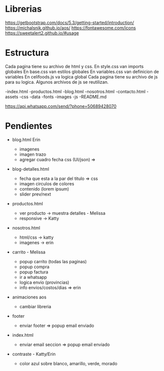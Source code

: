 # Librerias

https://getbootstrap.com/docs/5.3/getting-started/introduction/
https://michalsnik.github.io/aos/
https://fontawesome.com/icons
https://sweetalert2.github.io/#usage


# Estructura

Cada pagina tiene su archivo de html y css. 
En style.css van imports globales
En base.css van estilos globales
En variables.css van definicion de variables
En celifoods.js va logica global
Cada pagina tiene su archivo de js para su logica.
Algunos archivos de js se reutilizan.

-index.html
-productos.html
-blog.html
-nosotros.html
-contacto.html
-assets
    -css
    -data
    -fonts
    -images
    -js
-README.md


https://api.whatsapp.com/send/?phone=50689428070


# Pendientes


- blog.html Erin
    - imagenes 
    - imagen trazo 
    - agregar cuadro fecha css (UI/json) => 

- blog-detalles.html
    - fecha que esta a la par del titulo => css
    - imagen circulos de colores
    - contenido (lorem ipsum)
    - slider prev/next

- productos.html
    - ver producto -> muestra detalles - Melissa
    - responsive -> Katty

- nosotros.html
    - html/css -> katty
    - imagenes -> erin

- carrito - Melissa
    - popup carrito (todas las paginas)
    - popup compra
    - popup factura
    - ir a whatsapp
    - logica envio (provincias)
    - info envios/costos/dias => erin

- animaciones aos
    - cambiar libreria

- footer
    - enviar footer => popup email enviado

- index.html
    - enviar email seccion => popup email enviado

- contraste - Katty/Erin
    - color azul sobre blanco, amarillo, verde, morado